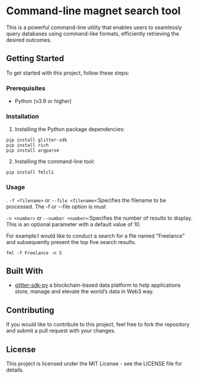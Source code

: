 # Command-line magnet search tool

This is a powerful command-line utility that enables users to seamlessly query databases using command-like formats, efficiently retrieving the desired outcomes.

## Getting Started

To get started with this project, follow these steps:

### Prerequisites

- Python (v3.9 or higher)

### Installation

1. Installing the Python package dependencies:

``` shell
pip install glitter-sdk 
pip install rich
pip install argparse
```

2. Installing the command-line tool:

``` shell
pip install fmlcli
```

### Usage

. `-f <filename>` or `--file <filename>`:Specifies the filename to be processed. The -f or --file option is must 

`-n <number>` or `--number <number>`:Specifies the number of results to display. This is an optional parameter with a default value of 10.

For example:I would like to conduct a search for a file named "Freelance" and subsequently present the top five search results.

```shell
fml -f Freelance -n 5
```

## Built With

- [glitter-sdk-py](https://github.com/glitternetwork/glitter-sdk-py) a blockchain-based data platform to help applications store, manage and elevate the world’s data in Web3 way.

## Contributing

If you would like to contribute to this project, feel free to fork the repository and submit a pull request with your changes.

## License

This project is licensed under the MIT License - see the LICENSE file for details.